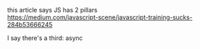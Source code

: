 this article says JS has 2 pillars	
	https://medium.com/javascript-scene/javascript-training-sucks-284b53666245

I say there's a third:
	async